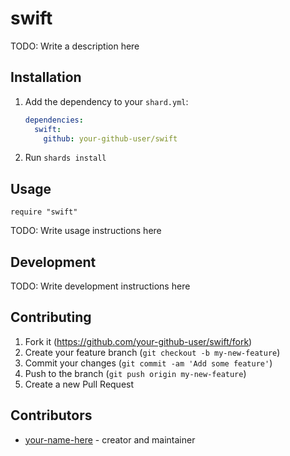 # swift

TODO: Write a description here

## Installation

1. Add the dependency to your `shard.yml`:

   ```yaml
   dependencies:
     swift:
       github: your-github-user/swift
   ```

2. Run `shards install`

## Usage

```crystal
require "swift"
```

TODO: Write usage instructions here

## Development

TODO: Write development instructions here

## Contributing

1. Fork it (<https://github.com/your-github-user/swift/fork>)
2. Create your feature branch (`git checkout -b my-new-feature`)
3. Commit your changes (`git commit -am 'Add some feature'`)
4. Push to the branch (`git push origin my-new-feature`)
5. Create a new Pull Request

## Contributors

- [your-name-here](https://github.com/your-github-user) - creator and maintainer
